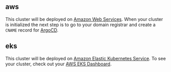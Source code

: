## aws

This cluster will be deployed on [Amazon Web Services](https://aws.com). When
your cluster is initialized the next step is to go to your domain registrar and
create a `CNAME` record for [ArgoCD](https://argo-cd.readthedocs.io/en/stable/).

## eks

This cluster will be deployed on
[Amazon Elastic Kubernetes Service](https://aws.amazon.com/eks/). To see your
cluster, check out your [AWS EKS Dashboard](console.aws.amazon.com/eks/home).
